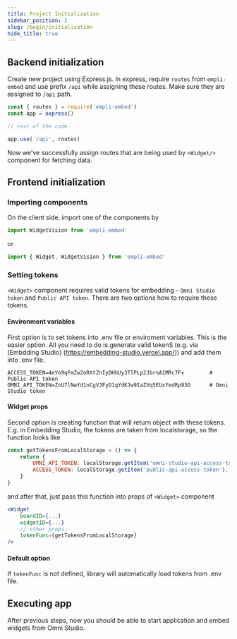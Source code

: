 ```yaml
---
title: Project Initialization
sidebar_position: 2
slug: /begin/initialization
hide_title: true
---
```


## Backend initialization

Create new project using Express.js. In express, require `routes` from `empli-embed` and use prefix `/api` while assigning these routes. Make sure they are assigned to `/api` path.

```javascript
const { routes } = require('empli-embed')
const app = express()

// rest of the code

app.use('/api', routes)
```

Now we've successfully assign routes that are being used by `<Widget/>` component for fetching data.

## Frontend initialization

### Importing components

On the client side, import one of the components by

```jsx
import WidgetVision from 'empli-embed'
```

or

```jsx
import { Widget, WidgetVision } from 'empli-embed'
```

### Setting tokens

`<Widget>` component requires valid tokens for embedding - `Omni Studio token` and `Public API token`. There are two options how to require these tokens.

#### Environment variables

First option is to set tokens into .env file or enviroment variables. This is the easier option. All you need to do is generate valid tokenS (e.g. via [Embdding Studio] (https://embedding-studio.vercel.app/)) and add them into .env file.

```.env title=".env"
ACCESS_TOKEN=4eYo9qFmZw2oRXtZnIyOHhUy3TlPLp2JbrsA1MRc7Fx        # Public API token
OMNI_API_TOKEN=ZnU7lNwYd1nCgVJFyO1qYdKJw9IaZVq5EUxYedRp93O      # Omni Studio token
```

#### Widget props

Second option is creating function that will return object with these tokens. E.g. in Embedding Studio, the tokens are taken from localstorage, so the function looks like

```jsx title="Creating object with tokens"
const getTokensFromLocalStorage = () => {
	return {
		OMNI_API_TOKEN: localStorage.getItem('omni-studio-api-access-token'),
		ACCESS_TOKEN: localStorage.getItem('public-api-access-token'),
	}
}
```

and after that, just pass this function into props of `<Widget>` component

```jsx title="Usage"
<Widget
    boardID={...}
    widgetID={...}
    // other props
    tokenFunc={getTokensFromLocalStorage}
/>
```

#### Default option

If `tokenFunc` is not defined, library will automatically load tokens from .env file.

## Executing app

After previous steps, now you should be able to start application and embed widgets from Omni Studio.
